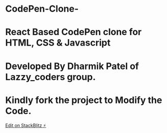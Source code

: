 # CodePen-Clone-

# React Based CodePen clone for HTML, CSS & Javascript

# Developed By Dharmik Patel of Lazzy_coders group.

# Kindly fork the project to Modify the Code.

[Edit on StackBlitz ⚡️](https://stackblitz.com/edit/codepen-clone)
